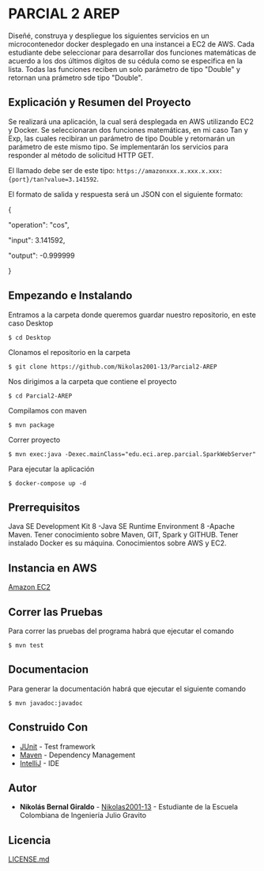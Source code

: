 # PARCIAL 2 AREP

Diseñé, construya y despliegue los siguientes servicios en un microcontenedor docker desplegado en una instancei a EC2 de AWS. Cada estudiante debe seleccionar para desarrollar dos funciones matemáticas de acuerdo a los dos últimos dígitos de su cédula como se especifica en la lista. Todas las funciones reciben un solo parámetro de tipo "Double" y retornan una prámetro sde tipo "Double".

## Explicación y Resumen del Proyecto

Se realizará una aplicación, la cual será desplegada en AWS utilizando EC2 y Docker. Se seleccionaran dos funciones matemáticas, en mi caso Tan y Exp, las cuales recibiran un parámetro de tipo Double y retornarán un parámetro de este mismo tipo. Se implementarán los servicios para responder al método de solicitud HTTP GET.

El llamado debe ser de este tipo: `https://amazonxxx.x.xxx.x.xxx:{port}/tan?value=3.141592`.

El formato de salida y respuesta será un JSON con el siguiente formato: 

{

 "operation": "cos",

 "input":  3.141592,

 "output":  -0.999999

}

## Empezando e Instalando

Entramos a la carpeta donde queremos guardar nuestro repositorio, en este caso Desktop

`$ cd Desktop`

Clonamos el repositorio en la carpeta

`$ git clone https://github.com/Nikolas2001-13/Parcial2-AREP`

Nos dirigimos a la carpeta que contiene el proyecto

`$ cd Parcial2-AREP`

Compilamos con maven

`$ mvn package`

Correr proyecto

`$ mvn exec:java -Dexec.mainClass="edu.eci.arep.parcial.SparkWebServer"`

Para ejecutar la aplicación

`$ docker-compose up -d `

## Prerrequisitos
Java SE Development Kit 8 -Java SE Runtime Environment 8 -Apache Maven.
Tener conocimiento sobre Maven, GIT, Spark y GITHUB. 
Tener instalado Docker es su máquina.
Conocimientos sobre AWS y EC2.

## Instancia en AWS

[Amazon EC2](https://ec2-3-91-203-64.compute-1.amazonaws.com)

## Correr las Pruebas

Para correr las pruebas del programa habrá que ejecutar el comando

`$ mvn test`

## Documentacion

Para generar la documentación habrá que ejecutar el siguiente comando

`$ mvn javadoc:javadoc`

## Construido Con

* [JUnit](https://mvnrepository.com/artifact/junit/junit) - Test framework
* [Maven](https://maven.apache.org/) - Dependency Management
* [IntelliJ](https://www.jetbrains.com/es-es/idea/) - IDE

## Autor

* **Nikolás Bernal Giraldo** - [Nikolas2001-13](https://github.com/Nikolas2001-13) - Estudiante de la Escuela Colombiana de Ingeniería Julio Gravito

## Licencia

[LICENSE.md](http://www.gnu.org/licenses/gpl.html) 
